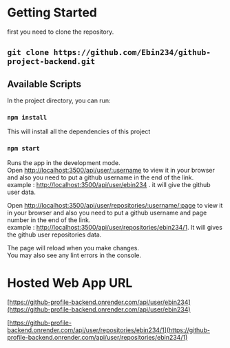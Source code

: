 # Getting Started

first you need to clone the repository.

## `git clone https://github.com/Ebin234/github-project-backend.git`

 

## Available Scripts

In the project directory, you can run:

### `npm install`
 
This will  install all the dependencies of this project

### `npm start`

Runs the app in the development mode.\
Open [http://localhost:3500/api/user/:username]() to view it in your browser and also you need to put a github username in the end of the link.\
example : [http://localhost:3500/api/user/ebin234](http://localhost:3500/api/user/ebin234) . it will give the github user data.

Open [http://localhost:3500/api/user/repositories/:username/:page]() to view it in your browser and also you need to put a github username and page number in the end of the link.\
example : [http://localhost:3500/api/user/repositories/ebin234/1](http://localhost:3500/api/user/repositories/ebin234/1). It will gives the github user repositories data.

The page will reload when you make changes.\
You may also see any lint errors in the console.


# Hosted Web App URL

[https://github-profile-backend.onrender.com/api/user/ebin234](https://github-profile-backend.onrender.com/api/user/ebin234)

[https://github-profile-backend.onrender.com/api/user/repositories/ebin234/1](https://github-profile-backend.onrender.com/api/user/repositories/ebin234/1)
